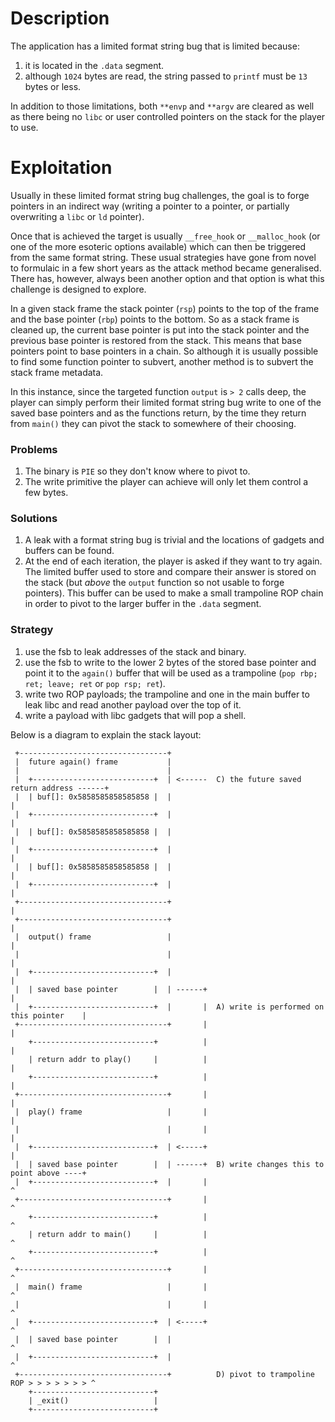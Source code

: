 # Description

The application has a limited format string bug that is limited because:

  1. it is located in the `.data` segment.
  2. although `1024` bytes are read, the string passed to `printf` must be `13` bytes or less.

In addition to those limitations, both `**envp` and `**argv` are cleared as well as there being
no `libc` or user controlled pointers on the stack for the player to use.

# Exploitation

Usually in these limited format string bug challenges, the goal is to forge pointers in an
indirect way (writing a pointer to a pointer, or partially overwriting a `libc` or `ld` pointer).

Once that is achieved the target is usually `__free_hook` or `__malloc_hook` (or one of the more
esoteric options available) which can then be triggered from the same format string. These usual
strategies have gone from novel to formulaic in a few short years as the attack method became
generalised. There has, however, always been another option and that option is what this challenge
is designed to explore.

In a given stack frame the stack pointer (`rsp`) points to the top of the frame and the base pointer
(`rbp`) points to the bottom. So as a stack frame is cleaned up, the current base pointer is put into
the stack pointer and the previous base pointer is restored from the stack. This means that base
pointers point to base pointers in a chain. So although it is usually possible to find some function
pointer to subvert, another method is to subvert the stack frame metadata.

In this instance, since the targeted function `output` is `> 2` calls deep, the player can simply
perform their limited format string bug write to one of the saved base pointers and as the functions
return, by the time they return from `main()` they can pivot the stack to somewhere of their choosing.

### Problems

  1. The binary is `PIE` so they don't know where to pivot to.
  2. The write primitive the player can achieve will only let them control a few bytes.

### Solutions

  1. A leak with a format string bug is trivial and the locations of gadgets and buffers can be found.
  2. At the end of each iteration, the player is asked if they want to try again. The limited buffer
     used to store and compare their answer is stored on the stack (but *above* the `output` function
     so not usable to forge pointers). This buffer can be used to make a small trampoline ROP chain in
     order to pivot to the larger buffer in the `.data` segment.

### Strategy

  1. use the fsb to leak addresses of the stack and binary.
  2. use the fsb to write to the lower 2 bytes of the stored base pointer and point it to the `again()`
     buffer that will be used as a trampoline (`pop rbp; ret; leave; ret` or `pop rsp; ret`).
  3. write two ROP payloads; the trampoline and one in the main buffer to leak libc and read another
     payload over the top of it.
  4. write a payload with libc gadgets that will pop a shell.

Below is a diagram to explain the stack layout:

```
 +---------------------------------+
 |  future again() frame           |
 |                                 |
 |  +---------------------------+  | <------  C) the future saved return address ------+
 |  | buf[]: 0x5858585858585858 |  |                                                   |
 |  +---------------------------+  |                                                   |
 |  | buf[]: 0x5858585858585858 |  |                                                   |
 |  +---------------------------+  |                                                   |
 |  | buf[]: 0x5858585858585858 |  |                                                   |
 |  +---------------------------+  |                                                   |
 +---------------------------------+                                                   |
 +---------------------------------+                                                   |
 |  output() frame                 |                                                   |
 |                                 |                                                   |
 |  +---------------------------+  |                                                   |
 |  | saved base pointer        |  | ------+                                           |
 |  +---------------------------+  |       |  A) write is performed on this pointer    |
 +---------------------------------+       |                                           |
    +---------------------------+          |                                           |
    | return addr to play()     |          |                                           |
    +---------------------------+          |                                           |
 +---------------------------------+       |                                           |
 |  play() frame                   |       |                                           |
 |                                 |       |                                           |
 |  +---------------------------+  | <-----+                                           |
 |  | saved base pointer        |  | ------+  B) write changes this to point above ----+
 |  +---------------------------+  |       |                                           ^
 +---------------------------------+       |                                           ^
    +---------------------------+          |                                           ^
    | return addr to main()     |          |                                           ^
    +---------------------------+          |                                           ^
 +---------------------------------+       |                                           ^
 |  main() frame                   |       |                                           ^
 |                                 |       |                                           ^
 |  +---------------------------+  | <-----+                                           ^
 |  | saved base pointer        |  |                                                   ^
 |  +---------------------------+  |                                                   ^
 +---------------------------------+          D) pivot to trampoline ROP > > > > > > > ^
    +---------------------------+
    | _exit()                   |
    +---------------------------+
```
